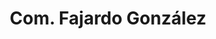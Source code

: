---
title: "Com. Fajardo González"
url: /limache/com-fajardo-gonzalez/
shop: reparación de automóviles
---